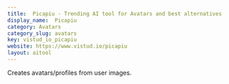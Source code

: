 ```yaml
---
title:  Picapiu - Trending AI tool for Avatars and best alternatives
display_name:  Picapiu
category: Avatars
category_slug: avatars
key: vistud_io_picapiu
website: https://www.vistud.io/picapiu
layout: aitool
---
```


Creates avatars/profiles from user images.
